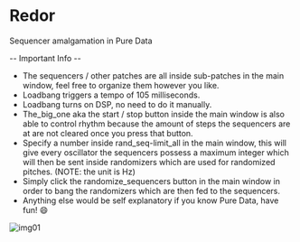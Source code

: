 # Redor
Sequencer amalgamation in Pure Data

-- Important Info -- 

- The sequencers / other patches are all inside sub-patches in the main window, feel free to organize them however you like.
- Loadbang triggers a tempo of 105 milliseconds.
- Loadbang turns on DSP, no need to do it manually.
- The_big_one aka the start / stop button inside the main window is also able to control rhythm because the amount of steps the sequencers are at are not cleared once you press that button.
- Specify a number inside rand_seq-limit_all in the main window, this will give every oscillator the sequencers possess a maximum integer which will then be sent inside randomizers which are used for randomized pitches. (NOTE: the unit is Hz)
- Simply click the randomize_sequencers button in the main window in order to bang the randomizers which are then fed to the sequencers.
- Anything else would be self explanatory if you know Pure Data, have fun! 😄

![img01](https://user-images.githubusercontent.com/103774736/165374350-29ebb403-94b1-4ef7-ab9f-3dbba88a06e3.PNG)
